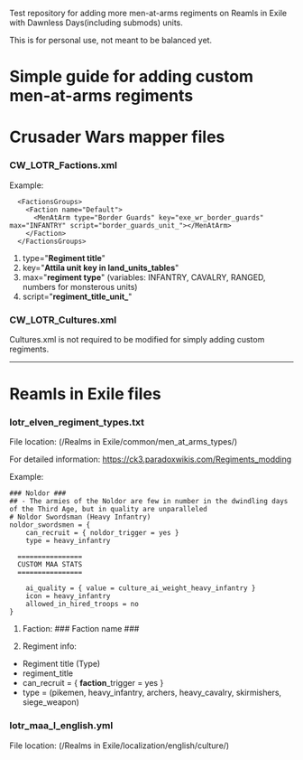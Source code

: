 Test repository for adding more men-at-arms regiments on Reamls in Exile with Dawnless Days(including submods) units.

This is for personal use, not meant to be balanced yet.

Simple guide for adding custom men-at-arms regiments
====================================================
# Crusader Wars mapper files
### CW_LOTR_Factions.xml
Example: 
```
  <FactionsGroups>
    <Faction name="Default">
      <MenAtArm type="Border Guards" key="exe_wr_border_guards" max="INFANTRY" script="border_guards_unit_"></MenAtArm>
    </Faction>
  </FactionsGroups>
```
1. type="**Regiment title**"
2. key="**Attila unit key in land_units_tables**"
3. max="**regiment type**" (variables: INFANTRY, CAVALRY, RANGED, numbers for monsterous units)
4. script="**regiment_title_unit_**"



### CW_LOTR_Cultures.xml
Cultures.xml is not required to be modified for simply adding custom regiments.

***
# Reamls in Exile files
### lotr_elven_regiment_types.txt
File location: (/Realms in Exile/common/men_at_arms_types/)


For detailed information: https://ck3.paradoxwikis.com/Regiments_modding


Example:
```
### Noldor ###
## - The armies of the Noldor are few in number in the dwindling days of the Third Age, but in quality are unparalleled
# Noldor Swordsman (Heavy Infantry)
noldor_swordsmen = {
	can_recruit = { noldor_trigger = yes }
	type = heavy_infantry

  ================
  CUSTOM MAA STATS
  ================

	ai_quality = { value = culture_ai_weight_heavy_infantry }
	icon = heavy_infantry
	allowed_in_hired_troops = no
}
```
1. Faction: ### Faction name ###


2. Regiment info:
 * Regiment title (Type)
 * regiment_title
 * can_recruit = { **faction**_trigger = yes }
 * type = (pikemen, heavy_infantry, archers, heavy_cavalry, skirmishers, siege_weapon)

### lotr_maa_l_english.yml
File location: (/Realms in Exile/localization/english/culture/)
